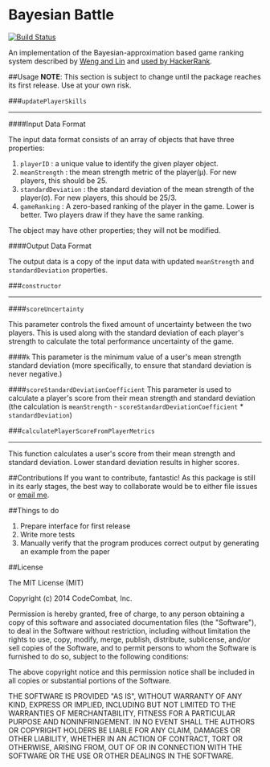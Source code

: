 Bayesian Battle
==============================
[![Build Status](https://travis-ci.org/codecombat/bayesian-battle.png?branch=master)](https://travis-ci.org/codecombat/bayesian-battle)

An implementation of the Bayesian-approximation based game ranking system described by
[Weng and Lin](http://jmlr.org/papers/volume12/weng11a/weng11a.pdf) and
[used by HackerRank](https://www.hackerrank.com/scoring).

##Usage
**NOTE**: This section is subject to change until the package reaches its first release. Use at your own risk.

###`updatePlayerSkills`

---

####Input Data Format

The input data format consists of an array of objects that have three properties:

1. `playerID` : a unique value to identify the given player object.
1. `meanStrength` : the mean strength metric of the player(μ). For new players, this should be 25.
1. `standardDeviation` : the standard deviation of the mean strength of the player(σ). For new players, this should be 25/3.
1. `gameRanking` : A zero-based ranking of the player in the game. Lower is better. Two players draw if they have the same ranking.

The object may have other properties; they will not be modified.

####Output Data Format

The output data is a copy of the input data with updated `meanStrength` and `standardDeviation` properties.

###`constructor`

---

####`scoreUncertainty`

This parameter controls the fixed amount of uncertainty between the two players. This is used along with the
standard deviation of each player's strength to calculate the total performance uncertainty of the game.

####`k`
This parameter is the minimum value of a user's mean strength standard deviation (more specifically, to ensure
that standard deviation is never negative.)

####`scoreStandardDeviationCoefficient`
This parameter is used to calculate a player's score from their mean strength and standard deviation
(the calculation is `meanStrength` - `scoreStandardDeviationCoefficient` * `standardDeviation`)

###`calculatePlayerScoreFromPlayerMetrics`

---

This function calculates a user's score from their mean strength and standard deviation. Lower standard deviation
results in higher scores.


##Contributions
If you want to contribute, fantastic! As this package is still in its early stages, the best way to collaborate
would be to either file issues or [email me](mailto:michael@codecombat.com).

##Things to do

1. Prepare interface for first release
1. Write more tests
1. Manually verify that the program produces correct output by generating an example from the paper


##License

The MIT License (MIT)

Copyright (c) 2014 CodeCombat, Inc.

Permission is hereby granted, free of charge, to any person obtaining a copy
of this software and associated documentation files (the "Software"), to deal
in the Software without restriction, including without limitation the rights
to use, copy, modify, merge, publish, distribute, sublicense, and/or sell
copies of the Software, and to permit persons to whom the Software is
furnished to do so, subject to the following conditions:

The above copyright notice and this permission notice shall be included in
all copies or substantial portions of the Software.

THE SOFTWARE IS PROVIDED "AS IS", WITHOUT WARRANTY OF ANY KIND, EXPRESS OR
IMPLIED, INCLUDING BUT NOT LIMITED TO THE WARRANTIES OF MERCHANTABILITY,
FITNESS FOR A PARTICULAR PURPOSE AND NONINFRINGEMENT. IN NO EVENT SHALL THE
AUTHORS OR COPYRIGHT HOLDERS BE LIABLE FOR ANY CLAIM, DAMAGES OR OTHER
LIABILITY, WHETHER IN AN ACTION OF CONTRACT, TORT OR OTHERWISE, ARISING FROM,
OUT OF OR IN CONNECTION WITH THE SOFTWARE OR THE USE OR OTHER DEALINGS IN
THE SOFTWARE.


